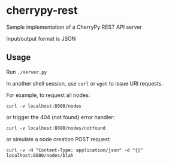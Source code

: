 # cherrypy-rest
Sample implementation of a CherryPy REST API server

Input/output format is JSON

## Usage ##

Run `./server.py`

In another shell session, use `curl` or `wget` to issue URI requests.

For example, to request all nodes:

    curl -v localhost:8080/nodes

or trigger the 404 (not found) error handler:

    curl -v localhost:8080/nodes/notfound

or simulate a node creation POST request:

    curl -v -H "Content-Type: application/json" -d "{}" localhost:8080/nodes/blah
